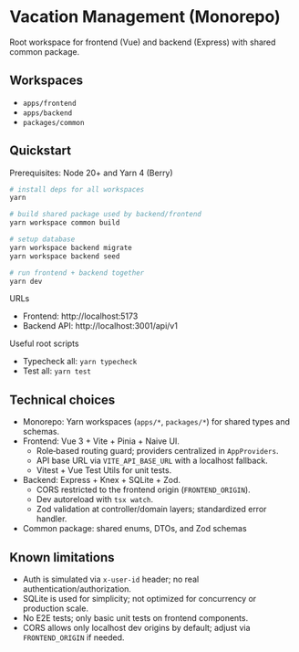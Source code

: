 # Vacation Management (Monorepo)

Root workspace for frontend (Vue) and backend (Express) with shared common package.

## Workspaces

- `apps/frontend`
- `apps/backend`
- `packages/common`

## Quickstart

Prerequisites: Node 20+ and Yarn 4 (Berry)

```bash
# install deps for all workspaces
yarn

# build shared package used by backend/frontend
yarn workspace common build

# setup database
yarn workspace backend migrate
yarn workspace backend seed

# run frontend + backend together
yarn dev
```

URLs

- Frontend: http://localhost:5173
- Backend API: http://localhost:3001/api/v1

Useful root scripts

- Typecheck all: `yarn typecheck`
- Test all: `yarn test`

## Technical choices

- Monorepo: Yarn workspaces (`apps/*`, `packages/*`) for shared types and schemas.
- Frontend: Vue 3 + Vite + Pinia + Naive UI.
  - Role‑based routing guard; providers centralized in `AppProviders`.
  - API base URL via `VITE_API_BASE_URL` with a localhost fallback.
  - Vitest + Vue Test Utils for unit tests.
- Backend: Express + Knex + SQLite + Zod.
  - CORS restricted to the frontend origin (`FRONTEND_ORIGIN`).
  - Dev autoreload with `tsx watch`.
  - Zod validation at controller/domain layers; standardized error handler.
- Common package: shared enums, DTOs, and Zod schemas

## Known limitations

- Auth is simulated via `x-user-id` header; no real authentication/authorization.
- SQLite is used for simplicity; not optimized for concurrency or production scale.
- No E2E tests; only basic unit tests on frontend components.
- CORS allows only localhost dev origins by default; adjust via `FRONTEND_ORIGIN` if needed.
